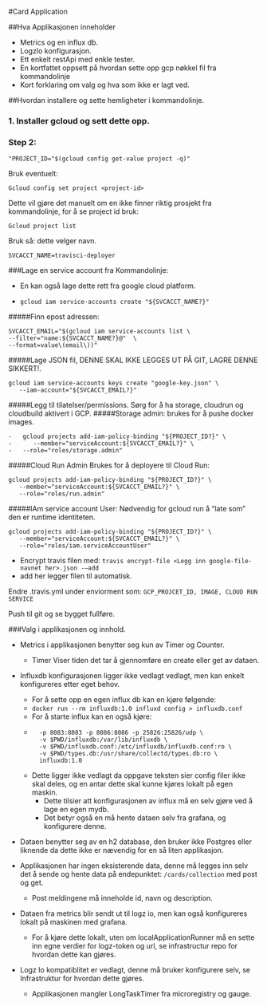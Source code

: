 #Card Application

##Hva Applikasjonen inneholder
- Metrics og en influx db.
- LogzIo konfigurasjon.
- Ett enkelt restApi med enkle tester.
- En kortfattet oppsett på hvordan sette opp gcp nøkkel fil fra kommandolinje
- Kort forklaring om valg og hva som ikke er lagt ved.

##Hvordan installere og sette hemligheter i kommandolinje.

### 1. Installer gcloud og sett dette opp.

### Step 2:

```"PROJECT_ID="$(gcloud config get-value project -q)"```
 
 Bruk eventuelt:
 
```Gcloud config set project <project-id>```

Dette vil gjøre det manuelt om en ikke finner riktig prosjekt fra kommandolinje, for å se project id bruk:

```Gcloud project list```

Bruk så: dette velger navn.

```SVCACCT_NAME=travisci-deployer```

###Lage en service account fra Kommandolinje:
- En kan også lage dette rett fra google cloud platform.

- ```gcloud iam service-accounts create "${SVCACCT_NAME?}"```

#####Finn epost adressen:

```
SVCACCT_EMAIL="$(gcloud iam service-accounts list \
--filter="name:${SVCACCT_NAME?}@"  \
--format=value\(email\))"
```

#####Lage JSON fil, DENNE SKAL IKKE LEGGES UT PÅ GIT, LAGRE DENNE SIKKERT!.
```
gcloud iam service-accounts keys create "google-key.json" \
   --iam-account="${SVCACCT_EMAIL?}"
```

#####Legg til tilatelser/permissions. Sørg for å ha storage, cloudrun og cloudbuild aktivert i GCP.
#####Storage admin: brukes for å pushe docker images.
```
-	gcloud projects add-iam-policy-binding "${PROJECT_ID?}" \
-	   --member="serviceAccount:${SVCACCT_EMAIL?}" \
-   --role="roles/storage.admin"
```

#####Cloud Run Admin Brukes for å deployere til Cloud Run:
```
gcloud projects add-iam-policy-binding "${PROJECT_ID?}" \
   --member="serviceAccount:${SVCACCT_EMAIL?}" \
   --role="roles/run.admin"
```

#####IAm service account User: Nødvendig for gcloud run å “late som” den er runtime identiteten.
```
gcloud projects add-iam-policy-binding "${PROJECT_ID?}" \
   --member="serviceAccount:${SVCACCT_EMAIL?}" \
   --role="roles/iam.serviceAccountUser"
```

- Encrypt travis filen med:
```travis encrypt-file <Legg inn google-file-navnet her>.json -–add```
- add her legger filen til automatisk.

Endre .travis.yml under enviorment som: ```GCP_PROJCET_ID, IMAGE, CLOUD RUN SERVICE```

Push til git og se bygget fullføre.


###Valg i applikasjonen og innhold.
- Metrics i applikasjonen benytter seg kun av Timer og Counter.
    - Timer Viser tiden det tar å gjennomføre en create eller get av dataen.
- Influxdb konfigurasjonen ligger ikke vedlagt vedlagt, men kan enkelt konfigureres etter eget behov.
    - For å sette opp en egen influx db kan en kjøre følgende:
    - ``docker run --rm influxdb:1.0 influxd config > influxdb.conf ``
    - For å starte influx kan en også kjøre: 
    - ``` docker run --name influxdb \
        -p 8083:8083 -p 8086:8086 -p 25826:25826/udp \
        -v $PWD/influxdb:/var/lib/influxdb \
        -v $PWD/influxdb.conf:/etc/influxdb/influxdb.conf:ro \
        -v $PWD/types.db:/usr/share/collectd/types.db:ro \
        influxdb:1.0
      ```
    - Dette ligger ikke vedlagt da oppgave teksten sier config filer ikke skal deles, og en antar dette skal kunne 
    kjøres lokalt på egen maskin.
        - Dette tilsier att konfigurasjonen av influx må en selv gjøre ved å lage en egen mydb.
        - Det betyr også en må hente dataen selv fra grafana, og konfigurere denne.
      
- Dataen benytter seg av en h2 database, den bruker ikke Postgres eller liknende da 
dette ikke er nævendig for en så liten applikasjon.
- Applikasjonen har ingen eksisterende data, denne må legges inn selv det å sende og hente data på endepunktet:
``/cards/collection`` med post og get.
    - Post meldingene må inneholde id, navn og description.
- Dataen fra metrics blir sendt ut til logz io, men kan også konfigureres lokalt på maskinen med grafana.
    - For å kjøre dette lokalt, uten om localApplicationRunner må en sette inn egne verdier for logz-token og url,
     se infrastructur repo for hvordan dette kan gjøres.
- Logz Io kompatiblitet er vedlagt, denne må bruker konfigurere selv, se Infrastruktur for hvordan dette gjøres.
    - Applikasjonen mangler LongTaskTimer fra microregistry og gauge.

